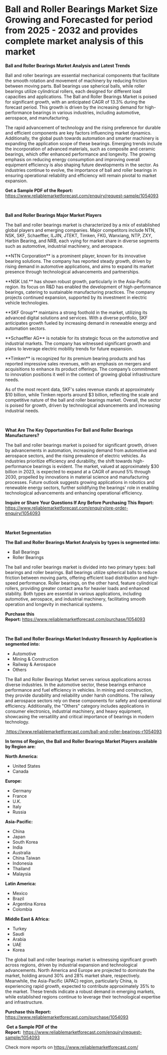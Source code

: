 <p><h1>Ball and Roller Bearings Market Size Growing and Forecasted for period from 2025 - 2032 and provides complete market analysis of this market</h1></p><p><strong>Ball and Roller Bearings Market Analysis and Latest Trends</strong></p>
<p><p>Ball and roller bearings are essential mechanical components that facilitate the smooth rotation and movement of machinery by reducing friction between moving parts. Ball bearings use spherical balls, while roller bearings utilize cylindrical rollers, each designed for different load capacities and applications. The Ball and Roller Bearings Market is poised for significant growth, with an anticipated CAGR of 13.3% during the forecast period. This growth is driven by the increasing demand for high-performance bearings in various industries, including automotive, aerospace, and manufacturing. </p><p>The rapid advancement of technology and the rising preference for durable and efficient components are key factors influencing market dynamics. Additionally, the global push towards automation and smarter machinery is expanding the application scope of these bearings. Emerging trends include the incorporation of advanced materials, such as composite and ceramic bearings, which offer enhanced performance and longevity. The growing emphasis on reducing energy consumption and improving overall equipment efficiency is also shaping future developments in the sector. As industries continue to evolve, the importance of ball and roller bearings in ensuring operational reliability and efficiency will remain pivotal to market expansion.</p></p>
<p><strong>Get a Sample PDF of the Report:&nbsp;</strong> <a href="https://www.reliablemarketforecast.com/enquiry/request-sample/1054093?utm_campaign=2314&utm_medium=2&utm_source=Github&utm_content=ia&utm_term=08042025&utm_id=ball-and-roller-bearings">https://www.reliablemarketforecast.com/enquiry/request-sample/1054093</a></p>
<p>&nbsp;</p>
<p><strong>Ball and Roller Bearings Major Market Players</strong></p>
<p><p>The ball and roller bearings market is characterized by a mix of established global players and emerging companies. Major competitors include NTN, NSK, SKF, Schaeffler, ILJIN, JTEKT, Timken, FKG, Wanxiang, NTP, ZXY, Harbin Bearing, and NRB, each vying for market share in diverse segments such as automotive, industrial machinery, and aerospace.</p><p>**NTN Corporation** is a prominent player, known for its innovative bearing solutions. The company has reported steady growth, driven by rising demand in automotive applications, and aims to expand its market presence through technological advancements and partnerships.</p><p>**NSK Ltd.** has shown robust growth, particularly in the Asia-Pacific region. Its focus on R&D has enabled the development of high-performance bearings, catering to sustainable manufacturing practices. The company projects continued expansion, supported by its investment in electric vehicle technologies.</p><p>**SKF Group** maintains a strong foothold in the market, utilizing its advanced digital solutions and services. With a diverse portfolio, SKF anticipates growth fueled by increasing demand in renewable energy and automation sectors.</p><p>**Schaeffler AG** is notable for its strategic focus on the automotive and industrial markets. The company has witnessed significant growth and plans to leverage electric mobility trends for future expansion.</p><p>**Timken** is recognized for its premium bearing products and has reported impressive sales revenues, with an emphasis on mergers and acquisitions to enhance its product offerings. The company’s commitment to innovation positions it well in the context of growing global infrastructure needs.</p><p>As of the most recent data, SKF's sales revenue stands at approximately $10 billion, while Timken reports around $3 billion, reflecting the scale and competitive nature of the ball and roller bearings market. Overall, the sector is poised for growth, driven by technological advancements and increasing industrial needs.</p></p>
<p>&nbsp;</p>
<p><strong>What Are The Key Opportunities For Ball and Roller Bearings Manufacturers?</strong></p>
<p><p>The ball and roller bearings market is poised for significant growth, driven by advancements in automation, increasing demand from automotive and aerospace sectors, and the rising prevalence of electric vehicles. As industries prioritize efficiency and durability, the shift towards high-performance bearings is evident. The market, valued at approximately $30 billion in 2023, is expected to expand at a CAGR of around 5% through 2030, propelled by innovations in material science and manufacturing processes. Future outlook suggests growing applications in robotics and renewable energy sectors, further solidifying the bearings' role in enabling technological advancements and enhancing operational efficiency.</p></p>
<p><strong>Inquire or Share Your Questions If Any Before Purchasing This Report:</strong> <a href="https://www.reliablemarketforecast.com/enquiry/pre-order-enquiry/1054093?utm_campaign=2314&utm_medium=2&utm_source=Github&utm_content=ia&utm_term=08042025&utm_id=ball-and-roller-bearings">https://www.reliablemarketforecast.com/enquiry/pre-order-enquiry/1054093</a></p>
<p>&nbsp;</p>
<p><strong>Market Segmentation</strong></p>
<p><strong>The Ball and Roller Bearings Market Analysis by types is segmented into:</strong></p>
<p><ul><li>Ball Bearings</li><li>Roller Bearings</li></ul></p>
<p><p>The ball and roller bearings market is divided into two primary types: ball bearings and roller bearings. Ball bearings utilize spherical balls to reduce friction between moving parts, offering efficient load distribution and high-speed performance. Roller bearings, on the other hand, feature cylindrical rollers, providing greater contact area for heavier loads and enhanced stability. Both types are essential in various applications, including automotive, aerospace, and industrial machinery, facilitating smooth operation and longevity in mechanical systems.</p></p>
<p><strong>Purchase this Report:&nbsp;</strong><a href="https://www.reliablemarketforecast.com/purchase/1054093?utm_campaign=2314&utm_medium=2&utm_source=Github&utm_content=ia&utm_term=08042025&utm_id=ball-and-roller-bearings">https://www.reliablemarketforecast.com/purchase/1054093</a></p>
<p>&nbsp;</p>
<p><strong>The Ball and Roller Bearings Market Industry Research by Application is segmented into:</strong></p>
<p><ul><li>Automotive</li><li>Mining & Construction</li><li>Railway & Aerospace</li><li>Others</li></ul></p>
<p><p>The Ball and Roller Bearings Market serves various applications across diverse industries. In the automotive sector, these bearings enhance performance and fuel efficiency in vehicles. In mining and construction, they provide durability and reliability under harsh conditions. The railway and aerospace sectors rely on these components for safety and operational efficiency. Additionally, the "Others" category includes applications in consumer electronics, industrial machinery, and heavy equipment, showcasing the versatility and critical importance of bearings in modern technology.</p></p>
<p><a href="https://www.reliablemarketforecast.com/ball-and-roller-bearings-r1054093?utm_campaign=2314&utm_medium=2&utm_source=Github&utm_content=ia&utm_term=08042025&utm_id=ball-and-roller-bearings">&nbsp;https://www.reliablemarketforecast.com/ball-and-roller-bearings-r1054093</a></p>
<p><strong>In terms of Region, the Ball and Roller Bearings Market Players available by Region are:</strong></p>
<p>
    <p> <strong> North America: </strong>
        <ul>
            <li>United States</li>
            <li>Canada</li>
        </ul>
        </p> 
    <p> <strong> Europe: </strong>
        <ul>
            <li>Germany</li>
            <li>France</li>
            <li>U.K.</li>
            <li>Italy</li>
            <li>Russia</li>
        </ul>
        </p> 
    <p> <strong> Asia-Pacific: </strong>
        <ul>
            <li>China</li>
            <li>Japan</li>
            <li>South Korea</li>
            <li>India</li>
            <li>Australia</li>
            <li>China Taiwan</li>
            <li>Indonesia</li>
            <li>Thailand</li>
            <li>Malaysia</li>
        </ul>
        </p> 
    <p> <strong> Latin America: </strong>
        <ul>
            <li>Mexico</li>
            <li>Brazil</li>
            <li>Argentina Korea</li>
            <li>Colombia</li>
        </ul>
        </p> 
    <p> <strong> Middle East & Africa: </strong>
        <ul>
            <li>Turkey</li>
            <li>Saudi</li>
            <li>Arabia</li>
            <li>UAE</li>
            <li>Korea</li>
        </ul>
    </p>
    </p>
<p><p>The global ball and roller bearings market is witnessing significant growth across regions, driven by industrial expansion and technological advancements. North America and Europe are projected to dominate the market, holding around 30% and 28% market share, respectively. Meanwhile, the Asia-Pacific (APAC) region, particularly China, is experiencing rapid growth, expected to contribute approximately 35% to the market. These trends indicate a robust demand in emerging markets, while established regions continue to leverage their technological expertise and infrastructure.</p></p>
<p><strong>Purchase this Report: </strong><a href="https://www.reliablemarketforecast.com/purchase/1054093?utm_campaign=2314&utm_medium=2&utm_source=Github&utm_content=ia&utm_term=08042025&utm_id=ball-and-roller-bearings">https://www.reliablemarketforecast.com/purchase/1054093</a></p>
<p>&nbsp;<strong>Get a Sample PDF of the Report:&nbsp;&nbsp;</strong><a href="https://www.reliablemarketforecast.com/enquiry/request-sample/1054093?utm_campaign=2314&utm_medium=2&utm_source=Github&utm_content=ia&utm_term=08042025&utm_id=ball-and-roller-bearings">https://www.reliablemarketforecast.com/enquiry/request-sample/1054093</a></p>
<p><strong></strong></p>
<p>Check more reports on <a href="https://www.reliablemarketforecast.com/?utm_campaign=2314&utm_medium=2&utm_source=Github&utm_content=ia&utm_term=08042025&utm_id=ball-and-roller-bearings">https://www.reliablemarketforecast.com/</a></p>